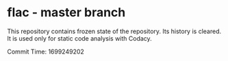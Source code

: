 # flac - master branch

This repository contains frozen state of the repository.
Its history is cleared. It is used only for static code
analysis with Codacy.

Commit Time: 1699249202